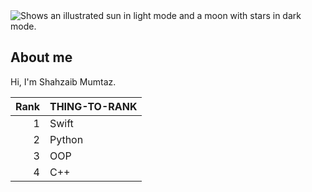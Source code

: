 <picture>
  <source media="(prefers-color-scheme: dark)" srcset="![Profile](https://github.com/Shahzaib2210/Shahzaib2210/assets/98727898/3f17d38c-4ddc-49fd-9d60-724f788df7d4)">
  <source media="(prefers-color-scheme: light)" srcset="![Profile](https://github.com/Shahzaib2210/Shahzaib2210/assets/98727898/3f17d38c-4ddc-49fd-9d60-724f788df7d4)">
  <img alt="Shows an illustrated sun in light mode and a moon with stars in dark mode." src="![Profile](https://github.com/Shahzaib2210/Shahzaib2210/assets/98727898/3f17d38c-4ddc-49fd-9d60-724f788df7d4)">
</picture>


## About me

Hi, I'm Shahzaib Mumtaz.

| Rank | THING-TO-RANK |
|-----:|---------------|
|     1| Swift         |
|     2| Python        |
|     3| OOP           |
|     4| C++           |



<!--
**Shahzaib2210/Shahzaib2210** is a ✨ _special_ ✨ repository because its `README.md` (this file) appears on your GitHub profile.

Here are some ideas to get you started:

- 🔭 I’m currently working on ...
- 🌱 I’m currently learning ...
- 👯 I’m looking to collaborate on ...
- 🤔 I’m looking for help with ...
- 💬 Ask me about ...
- 📫 How to reach me: ...
- 😄 Pronouns: ...
- ⚡ Fun fact: ...
-->
